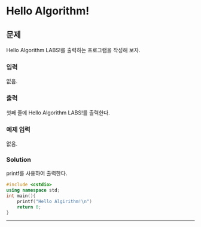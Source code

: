 # Hello Algorithm!

## 문제

Hello Algorithm LABS!를 출력하는 프로그램을 작성해 보자.

### 입력

없음.

### 출력

첫째 줄에 Hello Algorithm LABS!를 출력한다.

### 예제 입력 

없음.

### Solution

printf를 사용하여 출력한다.

```c++
#include <cstdio>
using namespace std;
int main(){
    printf("Hello Algirithm!\n")
    return 0;
}
```

----------------------------

